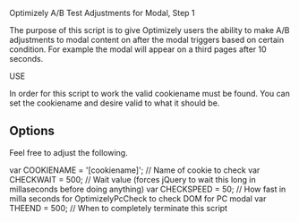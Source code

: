 Optimizely A/B Test Adjustments for Modal, Step 1

The purpose of this script is to give Optimizely users the ability to make A/B adjustments to modal content on after
the modal triggers based on certain condition. For example the modal will appear on a third pages after 10 seconds.

USE

In order for this script to work the valid cookiename must be found. You can set the cookiename and desire valid to
what it should be.

## Options

Feel free to adjust the following.

var COOKIENAME = '[cookiename]';  // Name of cookie to check
var CHECKWAIT = 500;			        // Wait value (forces jQuery to wait this long in millaseconds before doing anything)
var CHECKSPEED = 50;			        // How fast in milla seconds for OptimizelyPcCheck to check DOM for PC modal
var THEEND = 500;			            // When to completely terminate this script
